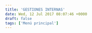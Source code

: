 ```yaml
---
title: 'GESTIONES INTERNAS'
date: Wed, 12 Jul 2017 08:07:46 +0000
draft: false
tags: ['Menú principal']
---
```


